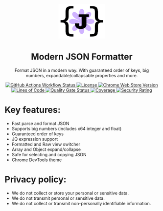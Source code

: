 <p align="center">
  <a href="https://github.com/evg4b/modern-json-formatter" title="Modern JSON Formatter">
    <img alt="Modern JSON Formatter" width="30%" src=".github/readme-logo.png">
  </a>
</p>
<h1 align="center">Modern JSON Formatter</h1>
<p align="center">
  Format JSON in a modern way. With guaranteed order of keys, big numbers, expandable/collapsable properties and more. 
</p>
<p align="center">
    <a href="https://github.com/evg4b/modern-json-formatter/actions/workflows/ci.yml?query=branch%3Amain">
        <img src="https://img.shields.io/github/actions/workflow/status/evg4b/modern-json-formatter/ci.yml?branch=main&logo=github" alt="GitHub Actions Workflow Status" />
    </a>
    <a href="https://github.com/evg4b/modern-json-formatter/blob/main/LICENSE">
        <img src="https://img.shields.io/github/license/evg4b/modern-json-formatter" alt="License" />
    </a>
    <a href="https://chromewebstore.google.com/detail/dmofgolehdakghahlgibeaodbahpfkpf">
        <img src="https://img.shields.io/chrome-web-store/v/dmofgolehdakghahlgibeaodbahpfkpf?logo=googlechrome" alt="Chrome Web Store Version">
    </a>
    <br>
    <a href="https://sonarcloud.io/summary/new_code?id=evg4b_modern-json-formatter">
        <img src="https://sonarcloud.io/api/project_badges/measure?project=evg4b_modern-json-formatter&metric=ncloc" alt="Lines of Code" />
    </a>
    <a href="https://sonarcloud.io/project/overview?id=evg4b_modern-json-formatter">
        <img src="https://sonarcloud.io/api/project_badges/measure?project=evg4b_modern-json-formatter&metric=alert_status" alt="Quality Gate Status">    
    </a>
    <a href="https://sonarcloud.io/project/activity?graph=coverage&id=evg4b_modern-json-formatter">
        <img src="https://sonarcloud.io/api/project_badges/measure?project=evg4b_modern-json-formatter&metric=coverage" alt="Coverage" />
    </a>
    <a href="https://sonarcloud.io/summary/new_code?id=evg4b_modern-json-formatter">
        <img src="https://sonarcloud.io/api/project_badges/measure?project=evg4b_modern-json-formatter&metric=security_rating" alt="Security Rating" />
    </a>
</p>

# Key features:

- Fast parse and format JSON
- Supports big numbers (includes x64 integer and float)
- Guaranteed order of keys
- JQ expression support
- Formatted and Raw view switcher
- Array and Object expand/collapse
- Safe for selecting and copying JSON
- Chrome DevTools theme

# Privacy policy:

- We do not collect or store your personal or sensitive data.
- We do not transmit personal or sensitive data.
- We do not collect or transmit non-personally identifiable information.
